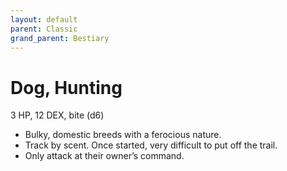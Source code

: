 ```yaml
---
layout: default
parent: Classic
grand_parent: Bestiary
---
```


# Dog, Hunting

3 HP, 12 DEX, bite (d6)

- Bulky, domestic breeds with a ferocious nature.
- Track by scent. Once started, very difficult to put off the trail.
- Only attack at their owner’s command.
